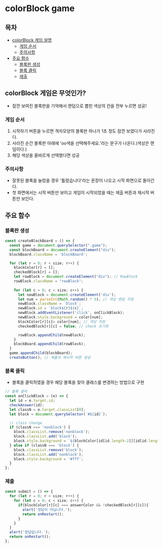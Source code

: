 # colorBlock game

## 목차
- [colorBlock 게임 설명](#colorBlock-게임은-무엇인가?)
  - [게임 순서](#게임-순서)
  - [주의사항](#주의사항)
- [주요 함수](#주요-함수)
  - [블록판 생성](#블록판-생성)
  - [블록 클릭](#블록-클릭)
  - [제출](#제출)

## colorBlock 게임은 무엇인가?
- 잠깐 보여진 블록판을 기억해서 랜덤으로 뽑힌 색상의 칸을 전부 누르면 성공!

### 게임 순서
1. 시작하기 버튼을 누르면 격자모양의 블록판 하나가 1초 정도 잠깐 보였다가 사라진다.
2. 사라진 순간 블록판 아래에 'oo색을 선택해주세요.'라는 문구가 나온다.(색상은 랜덤이다.)
3. 해당 색상을 올바르게 선택했다면 성공

### 주의사항
- 잘못된 블록을 눌렀을 경우 '틀렸습니다'라는 문장이 나오고 시작 화면으로 돌아간다.
- 첫 화면에서는 시작 버튼만 보이고 게임이 시작되었을 때는 제출 버튼과 재시작 버튼만 보인다.

## 주요 함수
### 블록판 생성
```javascript
const createBlockBoard = () => {
  const game = document.querySelector(".game");
  const blockBoard = document.createElement("div");
  blockBoard.className = 'blockBoard';

  for (let r = 0; r < size; r++) {
    blockColor[r] = [];
    checkedBlock[r] = [];
    let rowBlock = document.createElement("div"); // RowBlock
    rowBlock.className = "rowBlock";
    
    for (let c = 0; c < size; c++) {
      let newBlock = document.createElement('div');
      let num = parseInt(Math.random() * 5); // 색상 랜덤 지정
      newBlock.className = `block`;
      newBlock.id = `block${r}${c}`;
      newBlock.addEventListener('click', onClickBlock);
      newBlock.style.background = color[num]; 
      blockColor[r][c]= color[num]; // 색상 저장
      checkedBlock[r][c] = false; // check 초기화

      rowBlock.appendChild(newBlock);
    }
    blockBoard.appendChild(rowBlock);
  }
  game.appendChild(blockBoard);
  createButton(); // 제출과 재시작 버튼 생성
```
   
### 블록 클릭
- 블록을 클릭하였을 경우 해당 블록을 찾아 클래스를 변경하는 방법으로 구현
```javascript
// 블록 클릭
const onClickBlock = (e) => {
  let id = e.target.id;
  checkAnswer(id);
  let classN = e.target.classList[0];
  let block = document.querySelector(`#${id}`);

  // class change
  if (classN === 'nonblock') {
    block.classList.remove('nonblock');
    block.classList.add('block');
    block.style.background = `${blockColor[id[id.length-2]][id[id.length-1]]}`;
  } else if (classN === 'block') {
    block.classList.remove('block');
    block.classList.add('nonblock');
    block.style.background = '#fff';
  }
};
```
   
### 제출
```javascript
const submit = () => {
  for (let r = 0; r < size; r++) {
    for (let c = 0; c < size; c++) {
      if(blockColor[r][c] === answerColor && !checkedBlock[r][c]){
        alert('정답이 아닙니다.');
        return onRestart();
      }
    }
  }
  alert('정답입니다.');
  return onRestart();
};
```